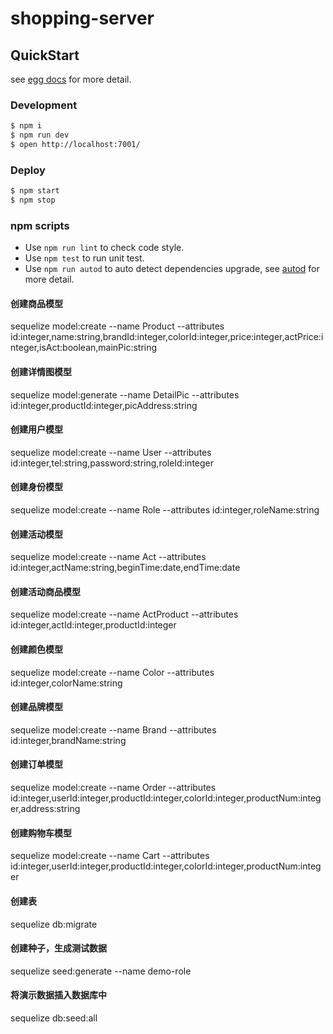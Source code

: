 # shopping-server

## QuickStart

<!-- add docs here for user -->

see [egg docs][egg] for more detail.

### Development

```bash
$ npm i
$ npm run dev
$ open http://localhost:7001/
```

### Deploy

```bash
$ npm start
$ npm stop
```

### npm scripts

- Use `npm run lint` to check code style.
- Use `npm test` to run unit test.
- Use `npm run autod` to auto detect dependencies upgrade, see [autod](https://www.npmjs.com/package/autod) for more detail.

[egg]: https://eggjs.org

#### 创建商品模型

sequelize model:create --name Product --attributes id:integer,name:string,brandId:integer,colorId:integer,price:integer,actPrice:integer,isAct:boolean,mainPic:string

#### 创建详情图模型

sequelize model:generate --name DetailPic --attributes id:integer,productId:integer,picAddress:string

#### 创建用户模型

sequelize model:create --name User --attributes id:integer,tel:string,password:string,roleId:integer

#### 创建身份模型

sequelize model:create --name Role --attributes id:integer,roleName:string

#### 创建活动模型

sequelize model:create --name Act --attributes id:integer,actName:string,beginTime:date,endTime:date

#### 创建活动商品模型

sequelize model:create --name ActProduct --attributes id:integer,actId:integer,productId:integer

#### 创建颜色模型

sequelize model:create --name Color --attributes id:integer,colorName:string

#### 创建品牌模型

sequelize model:create --name Brand --attributes id:integer,brandName:string

#### 创建订单模型

sequelize model:create --name Order --attributes id:integer,userId:integer,productId:integer,colorId:integer,productNum:integer,address:string

#### 创建购物车模型

sequelize model:create --name Cart --attributes id:integer,userId:integer,productId:integer,colorId:integer,productNum:integer

#### 创建表

sequelize db:migrate

#### 创建种子，生成测试数据

sequelize seed:generate --name demo-role

#### 将演示数据插入数据库中

sequelize db:seed:all
